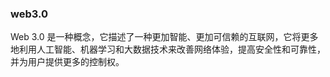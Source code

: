 
### web3.0
Web 3.0 是一种概念，它描述了一种更加智能、更加可信赖的互联网，它将更多地利用人工智能、机器学习和大数据技术来改善网络体验，提高安全性和可靠性，并为用户提供更多的控制权。

